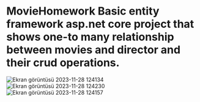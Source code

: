 # MovieHomework Basic entity framework asp.net core project that shows one-to many relationship between movies and director and their crud operations.

![Ekran görüntüsü 2023-11-28 124134](https://github.com/KaanArslans/MovieHomework/assets/100374988/7f0f7b78-cd52-4b0c-b64c-f6c63879ce1a)
![Ekran görüntüsü 2023-11-28 124230](https://github.com/KaanArslans/MovieHomework/assets/100374988/8fa881a3-d9a7-42d5-ae98-169a2277faec)
![Ekran görüntüsü 2023-11-28 124157](https://github.com/KaanArslans/MovieHomework/assets/100374988/b74e210e-025d-4afb-9d2b-02f019baf593)
